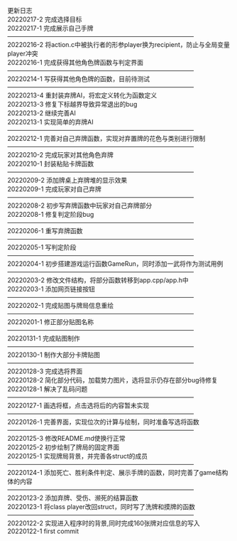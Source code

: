 更新日志  
20220217-2 完成选择目标  
20220217-1 完成展示自己手牌  
——————————————————————————————  
20220216-2 将action.c中被执行者的形参player换为recipient，防止与全局变量player冲突  
20220216-1 完成获得其他角色牌函数与判定界面  
——————————————————————————————  
20220214-1 写获得其他角色牌的函数，目前待测试  
——————————————————————————————  
20220213-4 重封装弃牌AI，将宏定义转化为函数定义  
20220213-3 修复下标越界导致异常退出的bug  
20220213-2 继续完善AI  
20220213-1 实现简单的弃牌AI  
——————————————————————————————  
20220212-1 完善对自己弃牌函数，实现对弃置牌的花色与类别进行限制  
——————————————————————————————  
20220210-2 完成玩家对其他角色弃牌  
20220210-1 封装粘贴卡牌函数  
——————————————————————————————  
20220209-2 添加牌桌上弃牌堆的显示效果  
20220209-1 完成玩家对自己弃牌  
——————————————————————————————  
20220208-2 初步写弃牌函数中玩家对自己弃牌部分    
20220208-1 修复判定阶段bug  
——————————————————————————————  
20220206-1 重写弃牌函数  
——————————————————————————————  
20220205-1 写判定阶段  
——————————————————————————————  
20220204-1 初步搭建游戏运行函数GameRun，同时添加一武将作为测试用例  
——————————————————————————————  
20220203-2 修改文件结构，将部分函数转移到app.cpp/app.h中  
20220203-1 添加网页链接按钮  
——————————————————————————————  
20220202-1 完成贴图与牌局信息重绘  
——————————————————————————————  
20220201-1 修正部分贴图名称  
——————————————————————————————  
20220131-1 完成贴图制作  
——————————————————————————————  
20220130-1 制作大部分卡牌贴图  
——————————————————————————————  
20220128-3 完成选将界面  
20220128-2 简化部分代码，加载势力图片，选将显示仍存在部分bug待修复  
20220128-1 解决了乱码问题  
——————————————————————————————  
20220127-1 画选将框，点击选将后的内容暂未实现
——————————————————————————————  
20220126-1 完善界面，实现位次的计算与绘制，同时准备写选将函数  
——————————————————————————————  
20220125-3 修改README.md使换行正常  
20220125-2 初步绘制了牌局的固定界面  
20220125-1 实现牌局背景，并完善各struct的成员  
——————————————————————————————  
20220124-1 添加死亡、胜利条件判定、展示手牌的函数，同时完善了game结构体的内容  
——————————————————————————————  
20220123-2 添加弃牌、受伤、濒死的结算函数  
20220123-1 将class player改回struct，同时写了洗牌和摸牌的函数  
——————————————————————————————  
20220122-2 实现进入程序时的背景,同时完成160张牌对应信息的写入  
20220122-1  first commit  
